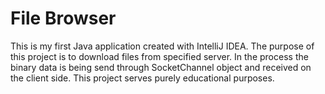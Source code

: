 # File Browser
This is my first Java application created with IntelliJ IDEA. The purpose of this project is to download files from specified server. In the process the binary data is being send through SocketChannel object and received on the client side. This project serves purely educational purposes.
